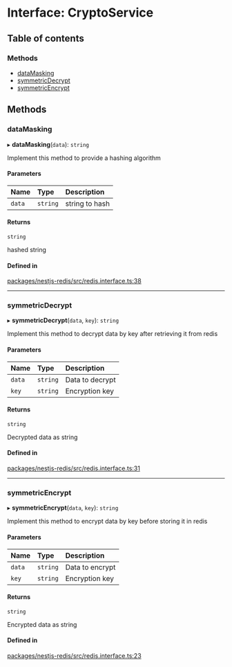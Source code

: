 # Interface: CryptoService

## Table of contents

### Methods

- [dataMasking](CryptoService.md#datamasking)
- [symmetricDecrypt](CryptoService.md#symmetricdecrypt)
- [symmetricEncrypt](CryptoService.md#symmetricencrypt)

## Methods

### <a id="datamasking" name="datamasking"></a> dataMasking

▸ **dataMasking**(`data`): `string`

Implement this method to provide a hashing algorithm

#### Parameters

| Name | Type | Description |
| :------ | :------ | :------ |
| `data` | `string` | string to hash |

#### Returns

`string`

hashed string

#### Defined in

[packages/nestjs-redis/src/redis.interface.ts:38](https://github.com/brickdoc/brickdoc/blob/master/packages/nestjs-redis/src/redis.interface.ts#L38)

___

### <a id="symmetricdecrypt" name="symmetricdecrypt"></a> symmetricDecrypt

▸ **symmetricDecrypt**(`data`, `key`): `string`

Implement this method to decrypt data by key after retrieving it from redis

#### Parameters

| Name | Type | Description |
| :------ | :------ | :------ |
| `data` | `string` | Data to decrypt |
| `key` | `string` | Encryption key |

#### Returns

`string`

Decrypted data as string

#### Defined in

[packages/nestjs-redis/src/redis.interface.ts:31](https://github.com/brickdoc/brickdoc/blob/master/packages/nestjs-redis/src/redis.interface.ts#L31)

___

### <a id="symmetricencrypt" name="symmetricencrypt"></a> symmetricEncrypt

▸ **symmetricEncrypt**(`data`, `key`): `string`

Implement this method to encrypt data by key before storing it in redis

#### Parameters

| Name | Type | Description |
| :------ | :------ | :------ |
| `data` | `string` | Data to encrypt |
| `key` | `string` | Encryption key |

#### Returns

`string`

Encrypted data as string

#### Defined in

[packages/nestjs-redis/src/redis.interface.ts:23](https://github.com/brickdoc/brickdoc/blob/master/packages/nestjs-redis/src/redis.interface.ts#L23)
